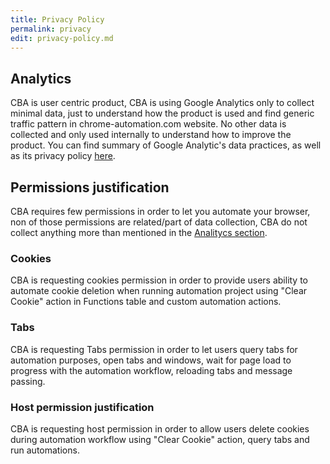 ```yaml
---
title: Privacy Policy
permalink: privacy
edit: privacy-policy.md
---
```


## Analytics

CBA is user centric product, CBA is using Google Analytics only to collect
minimal data, just to understand how the product is used and find generic
traffic pattern in chrome-automation.com website. No other data is collected and
only used internally to understand how to improve the product. You can find
summary of Google Analytic's data practices, as well as its privacy policy
[here](https://support.google.com/analytics/answer/6004245).

## Permissions justification

CBA requires few permissions in order to let you automate your browser, non of
those permissions are related/part of data collection, CBA do not collect
anything more than mentioned in the [Analitycs section](#analitycs).

### Cookies

CBA is requesting cookies permission in order to provide users ability to
automate cookie deletion when running automation project using "Clear Cookie"
action in Functions table and custom automation actions.

### Tabs

CBA is requesting Tabs permission in order to let users query tabs for
automation purposes, open tabs and windows, wait for page load to progress with
the automation workflow, reloading tabs and message passing.

### Host permission justification

CBA is requesting host permission in order to allow users delete cookies during
automation workflow using "Clear Cookie" action, query tabs and run automations.

